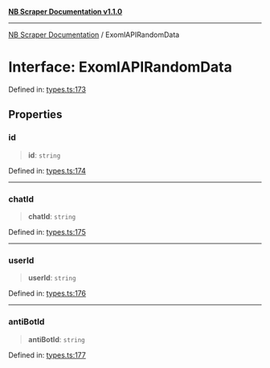 [**NB Scraper Documentation v1.1.0**](../README.md)

***

[NB Scraper Documentation](../globals.md) / ExomlAPIRandomData

# Interface: ExomlAPIRandomData

Defined in: [types.ts:173](https://github.com/Chakszzz/NB-Scraper/blob/06c561b9f0d22405d402fc768994dc101fb84509/app/types.ts#L173)

## Properties

### id

> **id**: `string`

Defined in: [types.ts:174](https://github.com/Chakszzz/NB-Scraper/blob/06c561b9f0d22405d402fc768994dc101fb84509/app/types.ts#L174)

***

### chatId

> **chatId**: `string`

Defined in: [types.ts:175](https://github.com/Chakszzz/NB-Scraper/blob/06c561b9f0d22405d402fc768994dc101fb84509/app/types.ts#L175)

***

### userId

> **userId**: `string`

Defined in: [types.ts:176](https://github.com/Chakszzz/NB-Scraper/blob/06c561b9f0d22405d402fc768994dc101fb84509/app/types.ts#L176)

***

### antiBotId

> **antiBotId**: `string`

Defined in: [types.ts:177](https://github.com/Chakszzz/NB-Scraper/blob/06c561b9f0d22405d402fc768994dc101fb84509/app/types.ts#L177)
